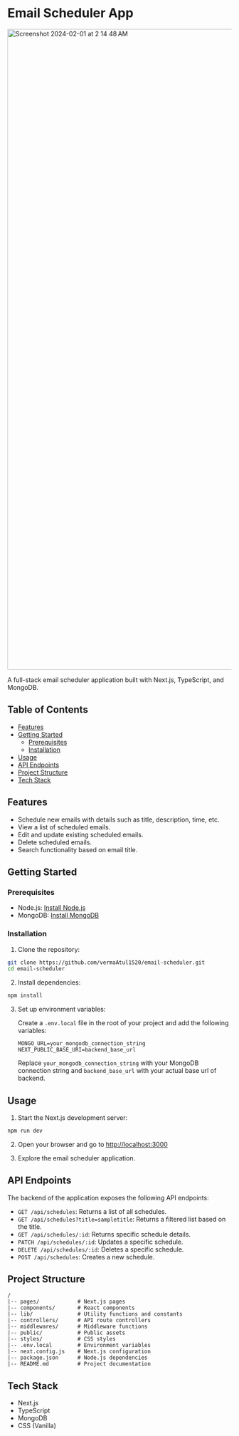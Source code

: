 
# Email Scheduler App
<img width="1440" alt="Screenshot 2024-02-01 at 2 14 48 AM" src="https://github.com/vermaAtul1520/email-scheduler/assets/87474368/3767c6b7-2509-48fc-9f99-0586fa025533">


A full-stack email scheduler application built with Next.js, TypeScript, and MongoDB.

## Table of Contents

- [Features](#features)
- [Getting Started](#getting-started)
  - [Prerequisites](#prerequisites)
  - [Installation](#installation)
- [Usage](#usage)
- [API Endpoints](#api-endpoints)
- [Project Structure](#project-structure)
- [Tech Stack](#tech-stack)

## Features

- Schedule new emails with details such as title, description, time, etc.
- View a list of scheduled emails.
- Edit and update existing scheduled emails.
- Delete scheduled emails.
- Search functionality based on email title.

## Getting Started

### Prerequisites

- Node.js: [Install Node.js](https://nodejs.org/)
- MongoDB: [Install MongoDB](https://docs.mongodb.com/manual/installation/)

### Installation


1. Clone the repository:

```bash
git clone https://github.com/vermaAtul1520/email-scheduler.git
cd email-scheduler
```

2. Install dependencies:

```bash
npm install
```

3. Set up environment variables:

   Create a `.env.local` file in the root of your project and add the following variables:

   ```env
   MONGO_URL=your_mongodb_connection_string
   NEXT_PUBLIC_BASE_URI=backend_base_url
   ```

   Replace `your_mongodb_connection_string` with your MongoDB connection string and `backend_base_url` with your actual base url of backend.

## Usage

1. Start the Next.js development server:

```bash
npm run dev
```

2. Open your browser and go to [http://localhost:3000](http://localhost:3000)

3. Explore the email scheduler application.

## API Endpoints
The backend of the application exposes the following API endpoints:

- `GET /api/schedules`: Returns a list of all schedules.
- `GET /api/schedules?title=sampletitle`: Returns a filtered list based on the title.
- `GET /api/schedules/:id`: Returns specific schedule details.
- `PATCH /api/schedules/:id`: Updates a specific schedule.
- `DELETE /api/schedules/:id`: Deletes a specific schedule.
- `POST /api/schedules`: Creates a new schedule.

## Project Structure

```
/
|-- pages/            # Next.js pages
|-- components/       # React components
|-- lib/              # Utility functions and constants
|-- controllers/      # API route controllers
|-- middlewares/      # Middleware functions
|-- public/           # Public assets
|-- styles/           # CSS styles
|-- .env.local        # Environment variables
|-- next.config.js    # Next.js configuration
|-- package.json      # Node.js dependencies
|-- README.md         # Project documentation
```

## Tech Stack

- Next.js
- TypeScript
- MongoDB
- CSS (Vanilla)
